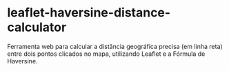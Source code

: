 # leaflet-haversine-distance-calculator
Ferramenta web para calcular a distância geográfica precisa (em linha reta) entre dois pontos clicados no mapa, utilizando Leaflet e a Fórmula de Haversine.
